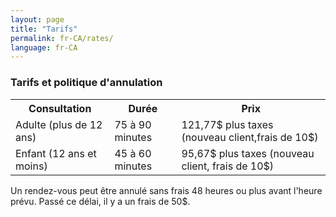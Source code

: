 ```yaml
---
layout: page
title: "Tarifs"
permalink: fr-CA/rates/
language: fr-CA
---
```

<h3>Tarifs et politique d'annulation</h3>
<table>
    <tr>
        <th>Consultation</th>
        <th>Durée</th>
        <th>Prix</th>
    </tr>
    <tr>
        <td>Adulte (plus de 12 ans)</td>
        <td>75 à 90 minutes</td>
        <td>121,77$ plus taxes (nouveau client,frais de 10$) </td>
    </tr>
    <tr>
        <td>Enfant (12 ans et moins)</td>
        <td>45 à 60 minutes</td>
        <td>95,67$ plus taxes (nouveau client, frais de 10$)</td>
    </tr>
</table>
Un rendez-vous peut être annulé sans frais 48 heures ou plus avant l'heure prévu.
Passé ce délai, il y a un frais de 50$.
